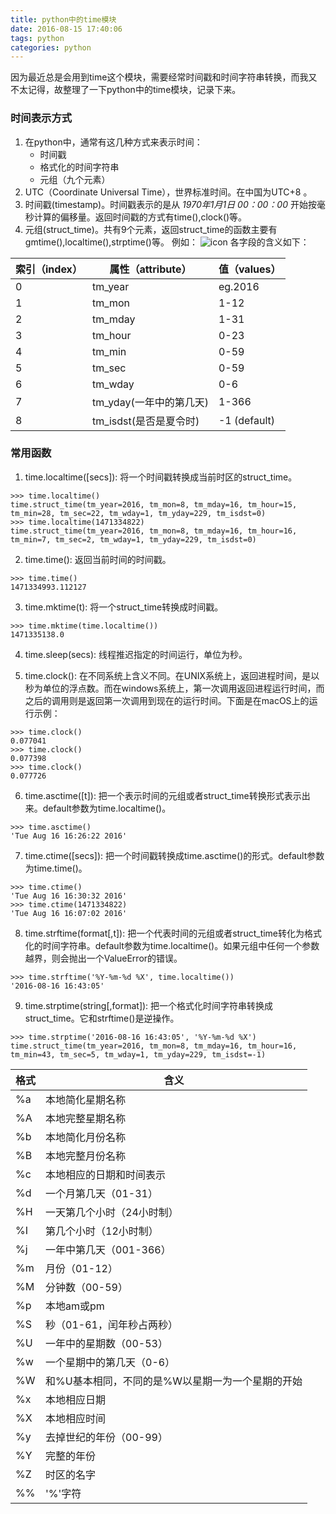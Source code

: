 ```yaml
---
title: python中的time模块
date: 2016-08-15 17:40:06
tags: python
categories: python
---
```


因为最近总是会用到time这个模块，需要经常时间戳和时间字符串转换，而我又不太记得，故整理了一下python中的time模块，记录下来。

### 时间表示方式
<!-- more -->

1. 在python中，通常有这几种方式来表示时间：
    * 时间戳
    * 格式化的时间字符串
    * 元组（九个元素）
2. UTC（Coordinate Universal Time），世界标准时间。在中国为UTC+8 。
3. 时间戳(timestamp)。时间戳表示的是从 *1970年1月1日 00：00：00* 开始按毫秒计算的偏移量。返回时间戳的方式有time(),clock()等。
4. 元组(struct_time)。共有9个元素，返回struct_time的函数主要有gmtime(),localtime(),strptime()等。
例如：
![icon](http://i2.buimg.com/4851/f3eb5255fd74f548.png)
各字段的含义如下：

索引（index） | 属性（attribute） | 值（values）
---- | ---- | ----
0 | tm_year | eg.2016
1 | tm_mon | 1-12
2 | tm_mday | 1-31
3 | tm_hour | 0-23
4 | tm_min | 0-59
5 |tm_sec | 0-59
6 | tm_wday | 0-6
7 | tm_yday(一年中的第几天) | 1-366
8 | tm_isdst(是否是夏令时) | -1 (default)

### 常用函数

1. time.localtime([secs]): 将一个时间戳转换成当前时区的struct_time。
```
>>> time.localtime()
time.struct_time(tm_year=2016, tm_mon=8, tm_mday=16, tm_hour=15, tm_min=28, tm_sec=22, tm_wday=1, tm_yday=229, tm_isdst=0)
>>> time.localtime(1471334822)
time.struct_time(tm_year=2016, tm_mon=8, tm_mday=16, tm_hour=16, tm_min=7, tm_sec=2, tm_wday=1, tm_yday=229, tm_isdst=0)
```

2. time.time(): 返回当前时间的时间戳。
```
>>> time.time()
1471334993.112127
```

3. time.mktime(t): 将一个struct_time转换成时间戳。
```
>>> time.mktime(time.localtime())
1471335138.0
```

4. time.sleep(secs): 线程推迟指定的时间运行，单位为秒。

5. time.clock(): 在不同系统上含义不同。在UNIX系统上，返回进程时间，是以秒为单位的浮点数。而在windows系统上，第一次调用返回进程运行时间，而之后的调用则是返回第一次调用到现在的运行时间。下面是在macOS上的运行示例：
```
>>> time.clock()
0.077041
>>> time.clock()
0.077398
>>> time.clock()
0.077726
```

6. time.asctime([t]): 把一个表示时间的元组或者struct_time转换形式表示出来。default参数为time.localtime()。
```
>>> time.asctime()
'Tue Aug 16 16:26:22 2016'
```

7. time.ctime([secs]): 把一个时间戳转换成time.asctime()的形式。default参数为time.time()。
```
>>> time.ctime()
'Tue Aug 16 16:30:32 2016'
>>> time.ctime(1471334822)
'Tue Aug 16 16:07:02 2016'
```

8. time.strftime(format[,t]): 把一个代表时间的元组或者struct_time转化为格式化的时间字符串。default参数为time.localtime()。如果元组中任何一个参数越界，则会抛出一个ValueError的错误。
```
>>> time.strftime('%Y-%m-%d %X', time.localtime())
'2016-08-16 16:43:05'
```

9. time.strptime(string[,format]): 把一个格式化时间字符串转换成struct_time。它和strftime()是逆操作。
```
>>> time.strptime('2016-08-16 16:43:05', '%Y-%m-%d %X')
time.struct_time(tm_year=2016, tm_mon=8, tm_mday=16, tm_hour=16, tm_min=43, tm_sec=5, tm_wday=1, tm_yday=229, tm_isdst=-1)
```

格式 | 含义
---- | ----
%a | 本地简化星期名称
%A | 本地完整星期名称
%b | 本地简化月份名称
%B | 本地完整月份名称
%c | 本地相应的日期和时间表示
%d | 一个月第几天（01-31）
%H | 一天第几个小时（24小时制）
%I | 第几个小时（12小时制）
%j | 一年中第几天（001-366）
%m | 月份（01-12）
%M | 分钟数（00-59）
%p | 本地am或pm
%S | 秒（01-61，闰年秒占两秒）
%U | 一年中的星期数（00-53）
%w | 一个星期中的第几天（0-6）
%W | 和%U基本相同，不同的是%W以星期一为一个星期的开始
%x | 本地相应日期
%X | 本地相应时间
%y | 去掉世纪的年份（00-99）
%Y | 完整的年份
%Z | 时区的名字
%% | '%'字符
